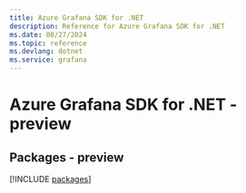 ```yaml
---
title: Azure Grafana SDK for .NET
description: Reference for Azure Grafana SDK for .NET
ms.date: 08/27/2024
ms.topic: reference
ms.devlang: dotnet
ms.service: grafana
---
```

# Azure Grafana SDK for .NET - preview
## Packages - preview
[!INCLUDE [packages](grafana-index.md)]
